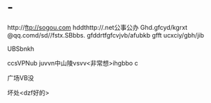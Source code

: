 # -
http://ftp://sogou.com
hddthttp://.net公事公办
Ghd.gfcyd/kgrxt
@qq.comd/sd//fstx.SBbbs.
gfddrtfgfcvjvb/afubkb
gfft ucxciy/gbh/<VCxg>jib

UBSbnkh


ccsVPNub
juvvn中山陵vsvv<非常想>ihgbbo c

广场VB没

坏处<dzf好的>

